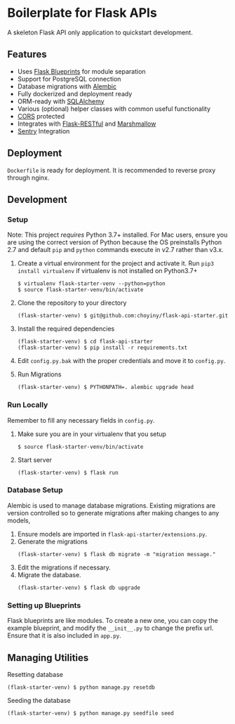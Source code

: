 # Boilerplate for Flask APIs
A skeleton Flask API only application to quickstart development.

## Features
- Uses [Flask Blueprints](https://flask.palletsprojects.com/en/1.1.x/blueprints/) for module separation
- Support for PostgreSQL connection
- Database migrations with [Alembic](https://alembic.sqlalchemy.org/en/latest/)
- Fully dockerized and deployment ready
- ORM-ready with [SQLAlchemy](https://www.sqlalchemy.org/)
- Various (optional) helper classes with common useful functionality
- [CORS](https://flask-cors.readthedocs.io/en/latest/) protected
- Integrates with [Flask-RESTful](https://flask-restful.readthedocs.io/en/latest/) and [Marshmallow](https://flask-marshmallow.readthedocs.io/en/latest/)
- [Sentry](https://sentry.io/) Integration

## Deployment
`Dockerfile` is ready for deployment.
It is recommended to reverse proxy through nginx.

## Development
### Setup

Note: This project *requires* Python 3.7+ installed. For Mac users, ensure you are using the correct version of Python because the OS preinstalls Python 2.7 and default `pip` and `python` commands execute in v2.7 rather than v3.x.

1. Create a virtual environment for the project and activate it. Run `pip3 install virtualenv` if virtualenv is not installed on Python3.7+
    ```
    $ virtualenv flask-starter-venv --python=python
    $ source flask-starter-venv/bin/activate
    ```

3. Clone the repository to your directory
    ```
    (flask-starter-venv) $ git@github.com:choyiny/flask-api-starter.git
    ```

4. Install the required dependencies
    ```
    (flask-starter-venv) $ cd flask-api-starter
    (flask-starter-venv) $ pip install -r requirements.txt
    ```

5. Edit `config.py.bak` with the proper credentials and move it to `config.py`.
6. Run Migrations
    ```
    (flask-starter-venv) $ PYTHONPATH=. alembic upgrade head
    ```
    
### Run Locally
Remember to fill any necessary fields in `config.py`.
1. Make sure you are in your virtualenv that you setup
    ```
    $ source flask-starter-venv/bin/activate
    ```
2. Start server
    ```
    (flask-starter-venv) $ flask run
    ```

### Database Setup
Alembic is used to manage database migrations. Existing migrations are version controlled so to generate migrations after making changes to any models,
 
1. Ensure models are imported in `flask-api-starter/extensions.py`.
2. Generate the migrations
    ```
    (flask-starter-venv) $ flask db migrate -m "migration message."
    ```
3. Edit the migrations if necessary.
4. Migrate the database.
    ```
    (flask-starter-venv) $ flask db upgrade
    ```

### Setting up Blueprints
Flask blueprints are like modules. To create a new one, you can copy the example blueprint, and modify the `__init__.py`
to change the prefix url. Ensure that it is also included in `app.py`.
    
## Managing Utilities
Resetting database
```
(flask-starter-venv) $ python manage.py resetdb
```
Seeding the database
```
(flask-starter-venv) $ python manage.py seedfile seed
```
